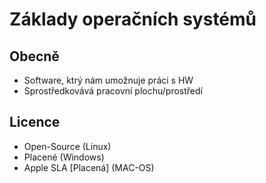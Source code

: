 # Základy operačních systémů

## Obecně

* Software, ktrý nám umožnuje práci s HW 
* Sprostředkovává pracovní plochu/prostředí

## Licence

* Open-Source (Linux)
* Placené (Windows)
* Apple SLA [Placená] (MAC-OS)

